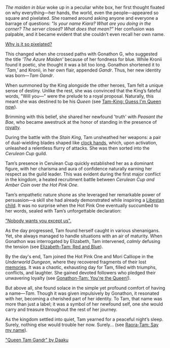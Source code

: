 *The maiden in blue* woke up in a peculiar white box, her first thought fixated on why everything—her hands, the world, even the people—appeared so square and pixelated. She roamed around asking anyone and everyone a barrage of questions: *"Is your name Kiara? What are you doing in the corner? The server closed? What does that mean?"* Her confusion was palpable, and it became evident that she couldn’t even recall her own name.

[Why is it so pixelated?](#embed:https://www.youtube.com/live/zgioohaY0m4?feature=shared\&t=390)

This changed when she crossed paths with Gonathon G, who suggested the title *'The Azure Maiden'* because of her fondness for blue. While Kronii found it poetic, she thought it was a bit too long. Gonathon shortened it to *'Tam,'* and Kronii, in her own flair, appended *Gandr*. Thus, her new identity was born—*Tam Gandr*.

When summoned by the King alongside the other heroes, Tam felt a unique sense of destiny. Unlike the rest, she was convinced that the King’s fateful words, "Will you—" were the prelude to a royal proposal. Naturally, this meant she was destined to be his *Queen* (see [Tam-King: Guess I'm Queen now](#edge:kronii-king-of-libestal)).

Brimming with this belief, she shared her newfound 'truth' with *Peasant the Bae*, who became awestruck at the honor of standing in the presence of [royalty](https://www.youtube.com/live/zgioohaY0m4?feature=shared\&t=1333).

During the battle with the *Stain King*, Tam unsheathed her weapons: a pair of dual-wielding blades shaped like [clock hands](https://www.youtube.com/live/zgioohaY0m4?feature=shared\&t=2968), which, upon activation, unleashed a relentless flurry of attacks. She was then sorted into the *Cerulean Cup* guild.

Tam’s presence in Cerulean Cup quickly established her as a dominant figure, with her charisma and aura of confidence naturally earning her respect as the guild leader. This was evident during the first major conflict in the kingdom, a heated recruitment battle between *Cerulean Cup and Amber Coin* over *the Hot Pink One*.

Tam’s empathetic nature shone as she leveraged her remarkable power of persuasion—a skill she had already demonstrated while inspiring a [Libestan child](https://www.youtube.com/live/zgioohaY0m4?feature=shared\&t=5140). It was no surprise when the Hot Pink One eventually succumbed to her words, sealed with Tam’s unforgettable declaration:

["Nobody wants you except us".](#embed:https://www.youtube.com/live/zgioohaY0m4?feature=shared\&t=6213)

As the day progressed, Tam found herself caught in various shenanigans. Yet, she always managed to handle situations with an air of maturity. When Gonathon was interrogated by Elizabeth, Tam intervened, *calmly* defusing the tension (see [Elizabeth-Tam: Red and Blue](#edge:liz-kronii)).

By the day's end, Tam joined the Hot Pink One and Mori Calliope in the *Underworld Dungeon*, where they recovered fragments of their lost [memories](https://www.youtube.com/live/zgioohaY0m4?feature=shared\&t=11965). It was a chaotic, exhausting day for Tam, filled with triumphs, conflicts, and laughter. She gained devoted followers who pledged their unwavering loyalty (see [Gonathon-Tam: You're the Queen!](#edge:gigi-kronii)).

But above all, she found solace in the simple yet profound comfort of having a name—*Tam*. Though it was given impulsively by Gonathon, it resonated with her, becoming a cherished part of her identity. To Tam, that name was more than just a label; it was a symbol of her newfound self, one she would carry and treasure throughout the rest of her journey.

As the kingdom settled into quiet, Tam yearned for a peaceful night’s sleep. Surely, nothing else would trouble her now. Surely... (see [Raora-Tam: Say my name](#edge:raora-kronii)).

["Queen Tam Gandr" by Daaku](https://x.com/koizumi_arata/status/1830329272155931070)
